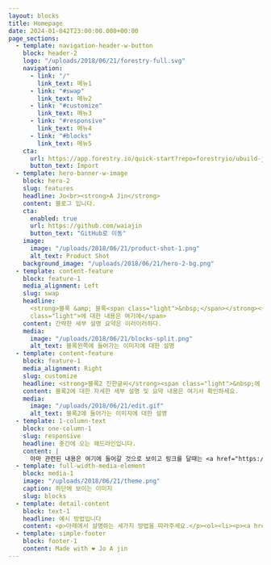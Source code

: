```yaml
---
layout: blocks
title: Homepage
date: 2024-01-042T23:00:00.000+00:00
page_sections:
  - template: navigation-header-w-button
    block: header-2
    logo: "/uploads/2018/06/21/forestry-full.svg"
    navigation:
      - link: "/"
        link_text: 메뉴1
      - link: "#swap"
        link_text: 메뉴2
      - link: "#customize"
        link_text: 메뉴3
      - link: "#responsive"
        link_text: 메뉴4
      - link: "#blocks"
        link_text: 메뉴5
    cta:
      url: https://app.forestry.io/quick-start?repo=forestryio/ubuild-jekyll&provider=github&engine=jekyll
      button_text: Import
  - template: hero-banner-w-image
    block: hero-2
    slug: features
    headline: Jo<br><strong>A Jin</strong>
    content: 블로그 입니다.
    cta:
      enabled: true
      url: https://github.com/waiajin
      button_text: "GitHub로 이동"
    image:
      image: "/uploads/2018/06/21/product-shot-1.png"
      alt_text: Product Shot
    background_image: "/uploads/2018/06/21/hero-2-bg.png"
  - template: content-feature
    block: feature-1
    media_alignment: Left
    slug: swap
    headline:
      <strong>블록 &amp; 블록<span class="light">&nbsp;</span></strong><span
      class="light">에 대한 내용은 여기에</span>
    content: 간략한 세부 설명 요약은 이러이러하다.
    media:
      image: "/uploads/2018/06/21/blocks-split.png"
      alt_text: 블록왼쪽에 들어가는 이미지에 대한 설명
  - template: content-feature
    block: feature-1
    media_alignment: Right
    slug: customize
    headline: <strong>블록2 진한글씨</strong><span class="light">&nbsp;에 대해서 설명</span>
    content: 블록2에 대한 자세한 세부 설명 및 요약 내용은 여기서 확인하세요.
    media:
      image: "/uploads/2018/06/21/edit.gif"
      alt_text: 블록2에 들어가는 이미지에 대한 설명
  - template: 1-column-text
    block: one-column-1
    slug: responsive
    headline: 중간에 오는 헤드라인입니다.
    content: |
      아마 관련된 내용은 여기에 들어갈 것으로 보이고 링크를 달때는 <a href="https://forestry.io">이렇게</a> 코드를 이용해서 답니다.
  - template: full-width-media-element
    block: media-1
    image: "/uploads/2018/06/21/theme.png"
    caption: 하단에 보이는 이미지
    slug: blocks
  - template: detail-content
    block: text-1
    headline: 예시 방법입니다
    content: <p>아래에서 설명하는 세가지 방법을 따라주세요.</p><ol><li><p><a href="https://app.forestry.io/quick-start?repo=forestryio/ubuild-jekyll&provider=github&engine=jekyll">첫번째는 링크를 통해 확인합니다</a>.</p></li><li><p>두번째는 <a href="https://forestry.io/blog/ubuild-a-new-theme-for-static-sites-using-blocks/">링크</a>를 따라 이동합니다.</p></li><li><p>세번째는 이것입니다.</p></li></ol>
  - template: simple-footer
    block: footer-1
    content: Made with ❤︎ Jo A jin
---
```


